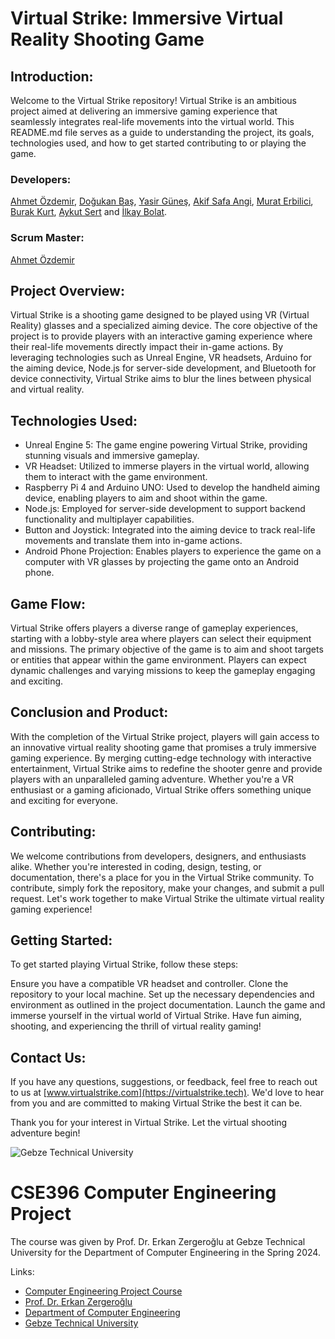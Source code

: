 # Virtual Strike: Immersive Virtual Reality Shooting Game

## Introduction:

Welcome to the Virtual Strike repository! Virtual Strike is an ambitious project aimed at delivering an immersive gaming experience that seamlessly integrates real-life movements into the virtual world. This README.md file serves as a guide to understanding the project, its goals, technologies used, and how to get started contributing to or playing the game.

### Developers: 

[Ahmet Özdemir](https://github.com/ahmetozdemirrr), 
[Doğukan Baş](https://github.com/Dogukan777), 
[Yasir Güneş](https://github.com/yasirgunes), 
[Akif Safa Angi](https://github.com/Leaxer), 
[Murat Erbilici](https://github.com/ThoRight), 
[Burak Kurt](https://github.com/Kurtburakk), 
[Aykut Sert](https://github.com/aykutssert) and 
[İlkay Bolat](https://github.com/ilkayofTarsus).

### Scrum Master: 

[Ahmet Özdemir](https://github.com/ahmetozdemirrr)

## Project Overview:

Virtual Strike is a shooting game designed to be played using VR (Virtual Reality) glasses and a specialized aiming device. The core objective of the project is to provide players with an interactive gaming experience where their real-life movements directly impact their in-game actions. By leveraging technologies such as Unreal Engine, VR headsets, Arduino for the aiming device, Node.js for server-side development, and Bluetooth for device connectivity, Virtual Strike aims to blur the lines between physical and virtual reality.

## Technologies Used:

- Unreal Engine 5: The game engine powering Virtual Strike, providing stunning visuals and immersive gameplay.
- VR Headset: Utilized to immerse players in the virtual world, allowing them to interact with the game environment.
- Raspberry Pi 4 and Arduino UNO: Used to develop the handheld aiming device, enabling players to aim and shoot within the game.
- Node.js: Employed for server-side development to support backend functionality and multiplayer capabilities.
- Button and Joystick: Integrated into the aiming device to track real-life movements and translate them into in-game actions.
- Android Phone Projection: Enables players to experience the game on a computer with VR glasses by projecting the game onto an Android phone.

## Game Flow:

Virtual Strike offers players a diverse range of gameplay experiences, starting with a lobby-style area where players can select their equipment and missions. The primary objective of the game is to aim and shoot targets or entities that appear within the game environment. Players can expect dynamic challenges and varying missions to keep the gameplay engaging and exciting.

## Conclusion and Product:

With the completion of the Virtual Strike project, players will gain access to an innovative virtual reality shooting game that promises a truly immersive gaming experience. By merging cutting-edge technology with interactive entertainment, Virtual Strike aims to redefine the shooter genre and provide players with an unparalleled gaming adventure. Whether you're a VR enthusiast or a gaming aficionado, Virtual Strike offers something unique and exciting for everyone.

## Contributing:

We welcome contributions from developers, designers, and enthusiasts alike. Whether you're interested in coding, design, testing, or documentation, there's a place for you in the Virtual Strike community. To contribute, simply fork the repository, make your changes, and submit a pull request. Let's work together to make Virtual Strike the ultimate virtual reality gaming experience!

## Getting Started:

To get started playing Virtual Strike, follow these steps:

Ensure you have a compatible VR headset and controller.
Clone the repository to your local machine.
Set up the necessary dependencies and environment as outlined in the project documentation.
Launch the game and immerse yourself in the virtual world of Virtual Strike.
Have fun aiming, shooting, and experiencing the thrill of virtual reality gaming!

## Contact Us:

If you have any questions, suggestions, or feedback, feel free to reach out to us at [www.virtualstrike.com](https://virtualstrike.tech). We'd love to hear from you and are committed to making Virtual Strike the best it can be.

Thank you for your interest in Virtual Strike. Let the virtual shooting adventure begin!


![Gebze Technical University](https://abl.gtu.edu.tr/html/mobil/gtu_logo_en_500.png)
# CSE396 Computer Engineering Project

The course was given by Prof. Dr. Erkan Zergeroğlu at Gebze Technical University for the Department of Computer Engineering in the Spring 2024.

Links:
* [Computer Engineering Project Course](https://abl.gtu.edu.tr/ects/?duzey=ucuncu&modul=ders_bilgi_formu&dno=B%C4%B0L%20396&bolum=104&tip=lisans&dil=tr)
* [Prof. Dr. Erkan Zergeroğlu](https://www.gtu.edu.tr/tr/personel/98/10414/display.aspx)
* [Department of Computer Engineering](https://www.gtu.edu.tr/kategori/91/3/bilgisayar-muhendisligi.aspx?languageId=2)
* [Gebze Technical University](https://www.gtu.edu.tr/?languageId=2)
